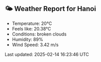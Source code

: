 <!-- WEATHER-START -->
## 🌤 Weather Report for Hanoi

- Temperature: 20°C
- Feels like: 20.38°C
- Conditions: broken clouds
- Humidity: 89%
- Wind Speed: 3.42 m/s

Last updated: 2025-02-14 16:23:46 UTC
<!-- WEATHER-END -->
